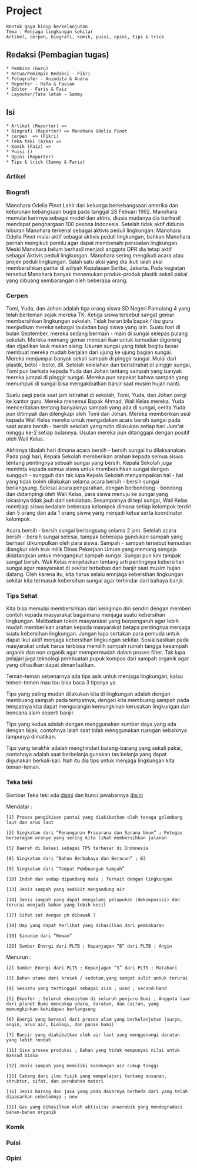 # Project
    Bentuk gaya hidup berkelanjutan
    Tema : Menjaga lingkungan sekitar
    Artikel, cerpen, biografi, komik, puisi, opini, tips & trick

## Redaksi (Pembagian tugas)
    * Pembina (Guru)
    * Ketua/Pemimpin Redaksi - Fikri
    * Fotografer - Anindita & Andra
    * Reporter - Rafa & Favian
    * Editor - Faris & Faiz
    * Layouter/Tata letak - Sammy 


## Isi
    * Artikel (Reporter) => 
    * Biografi (Reporter) => Manohara Odelia Pinot
    * cerpen  => (Fikri)
    * Teka teki (Azka) => 
    * Komik (Faiz) =>
    * Puisi ()
    * Opini (Reporter)
    * Tips & trick (Sammy & Faris)


### Artikel



### Biografi
Manohara Odelia Pinot Lahir dari keluarga berkebangsaan amerika dan keturunan kebangsaan bugis pada tanggal 28 Febuari 1992. Manohara memulai karirnya sebagai model dan aktris, diusia mudanya dia berhasil mendapat penghargaan 100 pesona Indonesia. Setelah tidak aktif didunia hiburan Manohara terkenal sebagai aktivis peduli lingkungan. Manohara Odelia Pinot mulai aktif sebagai aktivis peduli lingkungan, bahkan Manohara pernah mengikuti pemilu agar dapat membenahi persoalan lingkungan. Meski Manohara belum berhasil menjadi anggota DPR dia tetap aktif sebagai Aktivis peduli lingkungan. Manohara sering mengikuti acara atau projek  peduli lingkungan. Salah satu aksi yang dia ikuti ialah aksi membersihkan pantai di wiliyah Kepulauan Seribu, Jakarta. Pada kegiatan tersebut Manohara banyak menemukan produk-produk plastik sekali pakai yang dibuang sembarangan oleh beberapa orang.


### Cerpen
Tomi, Yuda, dan Johan adalah tiga orang siswa SD Negeri Pamulang 4 yang telah berteman sejak mereka TK. Ketiga siswa tersebut sangat gemar membersihkan lingkungan sekolah. Tidak heran bila bapak / ibu guru menjadikan mereka sebagai tauladan bagi siswa yang lain. Suatu hari di bulan September, mereka sedang bermain - main di sungai selepas pulang sekolah. Mereka memang gemar mencari ikan untuk kemudian digoreng dan dijadikan lauk makan siang. Ukuran sungai yang tidak begitu besar membuat mereka mudah berjalan dari ujung ke ujung bagian sungai. Mereka menjumpai banyak sekali sampah di pinggir sungai. Mulai dari plastik, botol - botol, dll. Setelah kelelahan dan beristirahat di pinggir sungai, Tomi pun berkata kepada Yuda dan Johan tentang sampah yang banyak mereka jumpai di pinggir sungai. Mereka pun sepakat bahwa sampah yang menumpuk di sungai bisa mengakibatkan banjir saat musim hujan nanti.

Suatu pagi pada saat jam istirahat di sekolah, Tomi, Yuda, dan Johan pergi ke kantor guru. Mereka menemui Bapak Ahmad, Wali Kelas mereka. Yuda menceritakan tentang banyaknya sampah yang ada di sungai, cerita Yuda pun ditimpali dan dilengkapi oleh Tomi dan Johan. Mereka memberikan usul kepada Wali Kelas mereka untuk mengadakan acara bersih sungai pada saat acara bersih - bersih sekolah yang rutin dilakukan setiap hari Jum'at minggu ke-2 setiap bulannya. Usulan mereka pun ditanggapi dengan positif oleh Wali Kelas.

Akhirnya tibalah hari dimana acara bersih - bersih sungai itu dilaksanakan. Pada pagi hari, Kepala Sekolah memberikan arahan kepada semua siswa tentang pentingnya sebuah sungai yang bersih. Kepala Sekolah juga meminta kepada semua siswa untuk membersihkan sungai dengan sungguh - sungguh dan tak lupa Kepala Sekolah menyampaikan hal - hal yang tidak boleh dilakukan selama acara bersih - bersih sungai berlangsung. Selesai acara pengarahan, dengan berbondong - bondong dan didampingi oleh Wali Kelas, para siswa menuju ke sungai yang lokasinya tidak jauh dari sekolahan. Sesampainya di tepi sungai, Wali Kelas membagi siswa kedalam beberapa kelompok dimana setiap kelompok terdiri dari 5 orang dan ada 1 orang siswa yang menjadi ketua serta koordinator kelompok.

Acara bersih - bersih sungai  berlangsung selama 2 jam. Setelah acara bersih - bersih sungai selesai, tampak beberapa gundukan sampah yang berhasil dikumpulkan oleh para siswa. Sampah - sampah tersebut kemudian diangkut oleh truk milik Dinas Pekerjaan Umum yang memang sengaja didatangkan untuk mengangkut sampah sungai. Sungai pun kini tampak sangat bersih. Wali Kelas menjelaskan tentang arti pentingnya kebersihan sungai agar masyarakat di sekitar terbebas dari banjir saat musim hujan datang. Oleh karena itu, kita harus selalu emnjaga kebersihan lingkungan sekitar kita termasuk kebersihan sungai agar terhindar dari bahaya banjir.


### Tips Sehat
Kita bisa memulai membersihkan dari keinginan diri sendiri dengan memberi contoh kepada masyarakat bagaimana menjaga suatu kebersihan lingkungan. Melibatkan tokoh masyarakat yang berpengaruh agar lebih mudah memberikan arahan kepada masyarakat betapa pentingnya menjaga suatu kebersihan lingkungan. Jangan lupa sertakan para pemuda untuk dapat ikut aktif menjaga kebersihan lingkungan sekitar. Sosialisasikan pada masyarakat untuk harus terbiasa memilih sampah rumah tangga kesampah organik dan non organik agar mempermudah dalam proses filter. Tak lupa pelajari juga teknologi pembuatan pupuk kompos dari sampah organik agar yang dihasilkan dapat dimanfaatkan.

Teman-teman sebenarnya ada tips asik untuk menjaga lingkungan, kalau temen-temen mau tau bisa baca 3 tipsnya ya. 

Tips yang paling mudah dilakukan kita di lingkungan adalah dengan membuang sampah pada tempatnya, dengan kita membuang sampah pada tempatnya kita dapat mengurangin kemungkinan kerusakan lingkungan dan bencana alam seperti banjir. 

Tips yang kedua adalah dengan menggunakan sumber daya yang ada dengan bijak, contohnya ialah saat tidak menggunakan ruangan sebaiknya lampunya dimatikan. 

Tips yang terakhir adalah menghindari barang-barang yang sekali pakai, contohnya adalah saat berbelanja gunakan tas belanja yang dapat digunakan berkali-kali. Nah itu dia tips untuk menjaga lingkungan kita teman-teman.


### Teka teki
Gambar Teka teki ada [disini](img/tts-kosong.jpeg) dan kunci jawabannya [disini](img/tts-kunci-jawaban.jpeg)


Mendatar :

    [1] Proses pengikisan pantai yang diakibatkan oleh tenaga gelombang laut dan arus laut 

    [3] Singkatan dari “Penanganan Prasarana dan Sarana Umum” ; Petugas berseragam oranye yang sering kita lihat membersihkan jalanan 

    [5] Daerah di Bekasi sebagai TPS terbesar di Indonesia 

    [8] Singkatan dari “Bahan Berbahaya dan Beracun” ; B3 

    [9] Singkatan dari “Tempat Pembuangan Sampah” 

    [10] Indah dan sedap dipandang mata ; Terkait dengan lingkungan 

    [13] Jenis sampah yang sedikit mengandung air

    [14] Jenis sampah yang dapat mengalami pelapukan (dekomposisi) dan terurai menjadi bahan yang lebih kecil

    [17] Sifat zat dengan ph dibawah 7

    [18] Uap yang dapat terlihat yang dihasilkan dari pembakaran

    [19] Sinonim dari “Hewan”

    [20] Sumber Energi dari PLTB ; Kepanjagan “B” dari PLTB ; Angin

Menurun : 

    [2] Sumber Energi dari PLTS ; Kepanjagan “S” dari PLTS ; Matahari

    [3] Bahan utama dari kresek / sedotan,yang sangat sulit untuk terurai

    [4] Sesuatu yang tertinggal sebagai sisa ; used ; second-hand

    [5] Ekosfer ; Seluruh ekosistem di seluruh penjuru Bumi ; Anggota luar dari planet Bumi mencakup udara, daratan, dan cairan, yang memungkinkan kehidupan berlangsung

    [6] Energi yang berasal dari proses alam yang berkelanjutan (surya, angin, arus air, biologi, dan panas bumi)

    [7] Banjir yang diakibatkan oleh air laut yang menggenangi daratan yang lebih rendah

    [11] Sisa proses produksi ; Bahan yang tidak mempunyai nilai untuk maksud biasa

    [12] Jenis sampah yang memiliki kandungan air cukup tinggi

    [15] Cabang dari ilmu fisik yang mempelajari tentang susunan, struktur, sifat, dan perubahan materi

    [16] Jenis barang dan jasa yang pada dasarnya berbeda dari yang telah dipasarkan sebelumnya ; new

    [21] Gas yang dihasilkan oleh aktivitas anaerobik yang mendegradasi bahan-bahan organik


### Komik
### Puisi
### Opini

